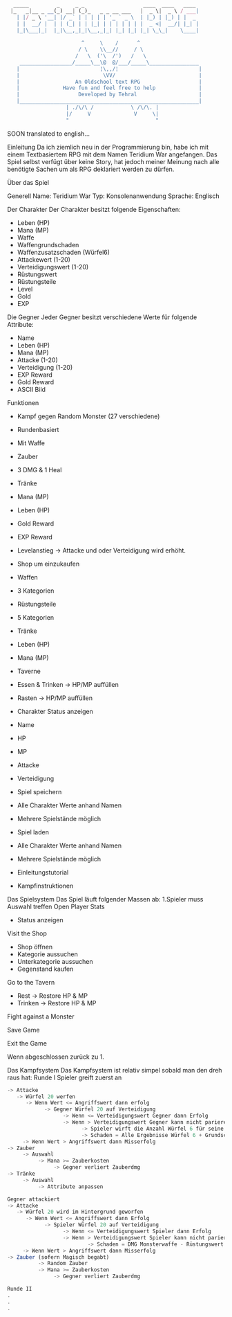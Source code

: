 
```javascript
  _____         _     _ _                   ____  ____   ____ 
 |_   _|__ _ __(_) __| (_)_   _ _ __ ___   |  _ \|  _ \ / ___|
   | |/ _ \ '__| |/ _` | | | | | '_ ` _ \  | |_) | |_) | |  _ 
   | |  __/ |  | | (_| | | |_| | | | | | | |  _ <|  __/| |_| |
   |_|\___|_|  |_|\__,_|_|\__,_|_| |_| |_| |_| \_\_|    \____|
                                    
                        ^     \    /      ^                        
                       / \    \\__//     / \                   
                      /   \  ('\  /')   /   \                  
    _________________/_____\__\@  @/___/_____\________________ 
   |                          ¦\,,/¦                          |
   |                           \VV/                           |
   |                  An Oldschool text RPG                   |
   |              Have fun and feel free to help              |
   |                   Developed by Tehral                    |
   |__________________________________________________________|
                   | ./\/\ /            \ /\/\. |
                   |/     V              V     \|
                   "                            "
```

SOON translated to english...

Einleitung
Da ich ziemlich neu in der Programmierung bin, habe ich mit einem Textbasiertem RPG mit dem Namen Teridium War angefangen.
Das Spiel selbst verfügt über keine Story, hat jedoch meiner Meinung nach alle benötigte Sachen um als RPG deklariert werden zu dürfen.

Über das Spiel

Generell
Name: Teridium War
Typ: Konsolenanwendung
Sprache: Englisch

Der Charakter
Der Charakter besitzt folgende Eigenschaften:
- Leben (HP)
- Mana (MP)
- Waffe
- Waffengrundschaden
- Waffenzusatzschaden (Würfel6)
- Attackewert (1-20)
- Verteidigungswert (1-20)
- Rüstungswert
- Rüstungsteile
- Level
- Gold
- EXP

Die Gegner
Jeder Gegner besitzt verschiedene Werte für folgende Attribute:
- Name
- Leben (HP)
- Mana (MP)
- Attacke (1-20)
- Verteidigung (1-20)
- EXP Reward
- Gold Reward
- ASCII Bild


Funktionen
- Kampf gegen Random Monster (27 verschiedene)
- Rundenbasiert
- Mit Waffe
- Zauber
- 3 DMG & 1 Heal
- Tränke
- Mana (MP)
- Leben (HP)
- Gold Reward
- EXP Reward
- Levelanstieg -> Attacke und oder Verteidigung wird erhöht.

- Shop um einzukaufen
- Waffen
- 3 Kategorien
- Rüstungsteile
- 5 Kategorien
- Tränke
- Leben (HP)
- Mana (MP)

- Taverne
- Essen & Trinken -> HP/MP auffüllen
- Rasten -> HP/MP auffüllen

- Charakter Status anzeigen
- Name
- HP
- MP
- Attacke
- Verteidigung

- Spiel speichern
- Alle Charakter Werte anhand Namen
- Mehrere Spielstände möglich

- Spiel laden
- Alle Charakter Werte anhand Namen
- Mehrere Spielstände möglich

- Einleitungstutorial
- Kampfinstruktionen

Das Spielsystem
Das Spiel läuft folgender Massen ab:
1.Spieler muss Auswahl treffen
Open Player Stats
- Status anzeigen

Visit the Shop
- Shop öffnen
- Kategorie aussuchen
- Unterkategorie aussuchen
- Gegenstand kaufen

Go to the Tavern
- Rest -> Restore HP & MP
- Trinken -> Restore HP & MP

Fight against a Monster

Save Game

Exit the Game

Wenn abgeschlossen zurück zu 1.

Das Kampfsystem
Das Kampfsystem ist relativ simpel sobald man den dreh raus hat:
Runde I
Spieler greift zuerst an


```javascript
-> Attacke
   -> Würfel 20 werfen
      -> Wenn Wert <= Angriffswert dann erfolg
            -> Gegner Würfel 20 auf Verteidigung
                  -> Wenn <= Verteidigungswert Gegner dann Erfolg
                  -> Wenn > Verteidigungswert Gegner kann nicht parieren
                        -> Spieler wirft die Anzahl Würfel 6 für seine Waffe
                        -> Schaden = Alle Ergebnisse Würfel 6 + Grundschaden der Waffe
     -> Wenn Wert > Angriffswert dann Misserfolg
-> Zauber
     -> Auswahl
          -> Mana >= Zauberkosten
               -> Gegner verliert Zauberdmg  
-> Tränke
     -> Auswahl
          -> Attribute anpassen

Gegner attackiert
-> Attacke
   -> Würfel 20 wird im Hintergrund geworfen
      -> Wenn Wert <= Angriffswert dann Erfolg
            -> Spieler Würfel 20 auf Verteidigung
                  -> Wenn <= Verteidigungswert Spieler dann Erfolg
                  -> Wenn > Verteidigungswert Spieler kann nicht parieren
                          -> Schaden = DMG Monsterwaffe - Rüstungswert des Helden
     -> Wenn Wert > Angriffswert dann Misserfolg
-> Zauber (sofern Magisch begabt)
          -> Random Zauber
          -> Mana >= Zauberkosten
               -> Gegner verliert Zauberdmg

Runde II
.
.
.
```
